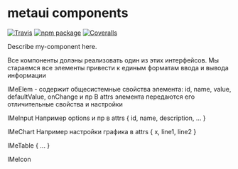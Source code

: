 # metaui components

[![Travis][build-badge]][build]
[![npm package][npm-badge]][npm]
[![Coveralls][coveralls-badge]][coveralls]

Describe my-component here.

[build-badge]: https://img.shields.io/travis/devision-io/metaui/master.png?style=flat-square
[build]: https://travis-ci.org/devision-io/metaui

[npm-badge]: https://img.shields.io/npm/v/npm-package.png?style=flat-square
[npm]: https://www.npmjs.org/package/npm-package

[coveralls-badge]: https://img.shields.io/coveralls/devision-io/metaui/master.png?style=flat-square
[coveralls]: https://coveralls.io/github/devision-io/metaui

Все компоненты долэны реализовать один из этих интерфейсов. 
Мы стараемся все элементы привести к единым форматам ввода и вывода информации

IMeElem - содержит общесистемные свойства элемента: 
id, name, value, defaultValue, onChange и пр
В attrs элемента передаются его отличительные свойства и настройки

IMeInput
Например options и пр в attrs
{ id, name, description, ... }

IMeChart
Например настройки графика в attrs
{ x, line1, line2 }

IMeTable
{ ... }

IMeIcon

